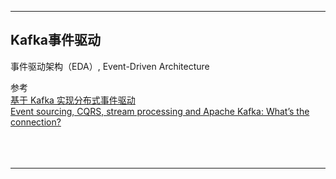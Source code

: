 
---------------------------------------------------------------------------------------------------------------------

## Kafka事件驱动


事件驱动架构（EDA）, Event-Driven Architecture








参考  
[基于 Kafka 实现分布式事件驱动](https://www.infoq.cn/article/6*x2ojwygdzuwjiavqiz)  
[Event sourcing, CQRS, stream processing and Apache Kafka: What’s the connection?](https://www.confluent.io/blog/event-sourcing-cqrs-stream-processing-apache-kafka-whats-connection/)  
[]()  
[]()  
[]()  
[]()



---------------------------------------------------------------------------------------------------------------------



